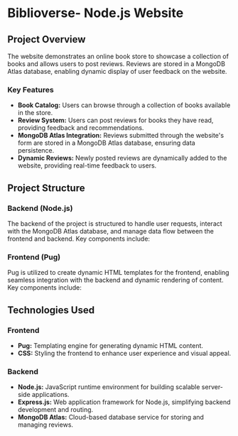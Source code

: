 # Biblioverse- Node.js Website

## Project Overview

The website demonstrates an online book store to showcase a collection of books and allows users to post reviews. Reviews are stored in a MongoDB Atlas database, enabling dynamic display of user feedback on the website.

### Key Features

- **Book Catalog:** Users can browse through a collection of books available in the store.
- **Review System:** Users can post reviews for books they have read, providing feedback and recommendations.
- **MongoDB Atlas Integration:** Reviews submitted through the website's form are stored in a MongoDB Atlas database, ensuring data persistence.
- **Dynamic Reviews:** Newly posted reviews are dynamically added to the website, providing real-time feedback to users.

## Project Structure

### Backend (Node.js)

The backend of the project is structured to handle user requests, interact with the MongoDB Atlas database, and manage data flow between the frontend and backend. Key components include:

### Frontend (Pug)

Pug is utilized to create dynamic HTML templates for the frontend, enabling seamless integration with the backend and dynamic rendering of content. Key components include:

## Technologies Used

### Frontend

- **Pug:** Templating engine for generating dynamic HTML content.
- **CSS:** Styling the frontend to enhance user experience and visual appeal.

### Backend

- **Node.js:** JavaScript runtime environment for building scalable server-side applications.
- **Express.js:** Web application framework for Node.js, simplifying backend development and routing.
- **MongoDB Atlas:** Cloud-based database service for storing and managing reviews.

